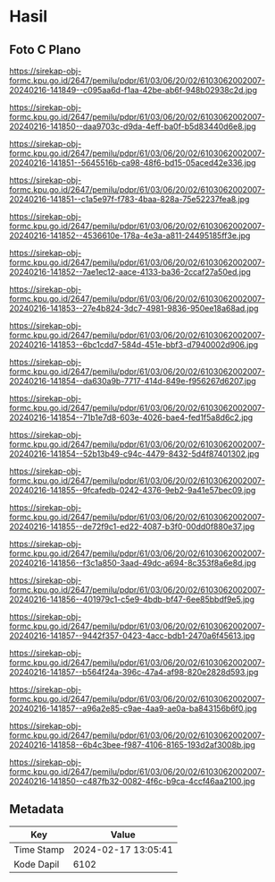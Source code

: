 # Hasil

## Foto C Plano

https://sirekap-obj-formc.kpu.go.id/2647/pemilu/pdpr/61/03/06/20/02/6103062002007-20240216-141849--c095aa6d-f1aa-42be-ab6f-948b02938c2d.jpg

https://sirekap-obj-formc.kpu.go.id/2647/pemilu/pdpr/61/03/06/20/02/6103062002007-20240216-141850--daa9703c-d9da-4eff-ba0f-b5d83440d6e8.jpg

https://sirekap-obj-formc.kpu.go.id/2647/pemilu/pdpr/61/03/06/20/02/6103062002007-20240216-141851--5645516b-ca98-48f6-bd15-05aced42e336.jpg

https://sirekap-obj-formc.kpu.go.id/2647/pemilu/pdpr/61/03/06/20/02/6103062002007-20240216-141851--c1a5e97f-f783-4baa-828a-75e52237fea8.jpg

https://sirekap-obj-formc.kpu.go.id/2647/pemilu/pdpr/61/03/06/20/02/6103062002007-20240216-141852--4536610e-178a-4e3a-a811-24495185ff3e.jpg

https://sirekap-obj-formc.kpu.go.id/2647/pemilu/pdpr/61/03/06/20/02/6103062002007-20240216-141852--7ae1ec12-aace-4133-ba36-2ccaf27a50ed.jpg

https://sirekap-obj-formc.kpu.go.id/2647/pemilu/pdpr/61/03/06/20/02/6103062002007-20240216-141853--27e4b824-3dc7-4981-9836-950ee18a68ad.jpg

https://sirekap-obj-formc.kpu.go.id/2647/pemilu/pdpr/61/03/06/20/02/6103062002007-20240216-141853--6bc1cdd7-584d-451e-bbf3-d7940002d906.jpg

https://sirekap-obj-formc.kpu.go.id/2647/pemilu/pdpr/61/03/06/20/02/6103062002007-20240216-141854--da630a9b-7717-414d-849e-f956267d6207.jpg

https://sirekap-obj-formc.kpu.go.id/2647/pemilu/pdpr/61/03/06/20/02/6103062002007-20240216-141854--71b1e7d8-603e-4026-bae4-fed1f5a8d6c2.jpg

https://sirekap-obj-formc.kpu.go.id/2647/pemilu/pdpr/61/03/06/20/02/6103062002007-20240216-141854--52b13b49-c94c-4479-8432-5d4f87401302.jpg

https://sirekap-obj-formc.kpu.go.id/2647/pemilu/pdpr/61/03/06/20/02/6103062002007-20240216-141855--9fcafedb-0242-4376-9eb2-9a41e57bec09.jpg

https://sirekap-obj-formc.kpu.go.id/2647/pemilu/pdpr/61/03/06/20/02/6103062002007-20240216-141855--de72f9c1-ed22-4087-b3f0-00dd0f880e37.jpg

https://sirekap-obj-formc.kpu.go.id/2647/pemilu/pdpr/61/03/06/20/02/6103062002007-20240216-141856--f3c1a850-3aad-49dc-a694-8c353f8a6e8d.jpg

https://sirekap-obj-formc.kpu.go.id/2647/pemilu/pdpr/61/03/06/20/02/6103062002007-20240216-141856--401979c1-c5e9-4bdb-bf47-6ee85bbdf9e5.jpg

https://sirekap-obj-formc.kpu.go.id/2647/pemilu/pdpr/61/03/06/20/02/6103062002007-20240216-141857--9442f357-0423-4acc-bdb1-2470a6f45613.jpg

https://sirekap-obj-formc.kpu.go.id/2647/pemilu/pdpr/61/03/06/20/02/6103062002007-20240216-141857--b564f24a-396c-47a4-af98-820e2828d593.jpg

https://sirekap-obj-formc.kpu.go.id/2647/pemilu/pdpr/61/03/06/20/02/6103062002007-20240216-141857--a96a2e85-c9ae-4aa9-ae0a-ba843156b6f0.jpg

https://sirekap-obj-formc.kpu.go.id/2647/pemilu/pdpr/61/03/06/20/02/6103062002007-20240216-141858--6b4c3bee-f987-4106-8165-193d2af3008b.jpg

https://sirekap-obj-formc.kpu.go.id/2647/pemilu/pdpr/61/03/06/20/02/6103062002007-20240216-141850--c487fb32-0082-4f6c-b9ca-4ccf46aa2100.jpg


## Metadata

| Key        | Value               |
| ---------- | ------------------- |
| Time Stamp | 2024-02-17 13:05:41 |
| Kode Dapil | 6102                |



